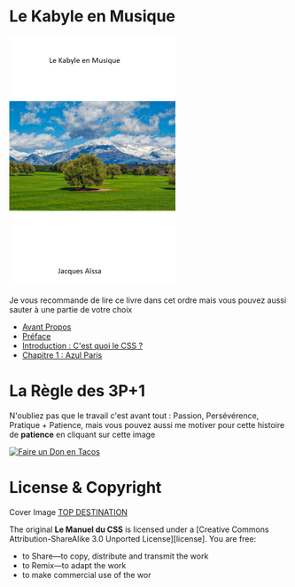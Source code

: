 # Le Kabyle en Musique

<img src="cover-kabyle-en-musique.png" width="300">

Je vous recommande de lire ce livre dans cet ordre mais vous pouvez aussi sauter à une partie de votre choix

* [Avant Propos](https://github.com/nazimboudeffa/kabyle-en-musique/blob/main/forword.md)
* [Préface](https://github.com/nazimboudeffa/kabyle-en-musique/blob/main/preface.md)
* [Introduction : C'est quoi le CSS ?](https://github.com/nazimboudeffa/kabyle-en-musique/blob/main/intro.md)
* [Chapitre 1 : Azul Paris](https://github.com/nazimboudeffa/kabyle-en-musique/blob/main/azul.md)

# La Règle des 3P+1

N'oubliez pas que le travail c'est avant tout : Passion, Persévérence, Pratique + Patience, mais vous pouvez aussi me motiver pour cette histoire de **patience** en cliquant sur cette image 

[![Faire un Don en Tacos](https://i.ibb.co/M2fjngP/index.jpg)](https://fr.tipeee.com/nazimboudeffa#reward-300065)

# License & Copyright

Cover Image [TOP DESTINATION](https://topdestinationsalgerie.com/11-beaux-parcs-nationaux-a-visiter-en-algerie/le-parc-national-du-djurdjura/)

The original **Le Manuel du CSS** is licensed under a [Creative Commons Attribution-ShareAlike 3.0 Unported License][license]. You are free:

* to Share—to copy, distribute and transmit the work
* to Remix—to adapt the work
* to make commercial use of the wor
